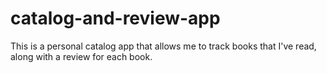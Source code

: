 # catalog-and-review-app
This is a personal catalog app that allows me to track books that I've read, along with a review for each book.
